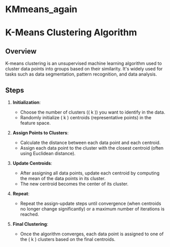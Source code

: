 # KMmeans_again
# K-Means Clustering Algorithm

## Overview

K-means clustering is an unsupervised machine learning algorithm used to cluster data points into groups based on their similarity. It's widely used for tasks such as data segmentation, pattern recognition, and data analysis.

## Steps

1. **Initialization**:
   - Choose the number of clusters (\( k \)) you want to identify in the data.
   - Randomly initialize \( k \) centroids (representative points) in the feature space.
   
2. **Assign Points to Clusters**:
   - Calculate the distance between each data point and each centroid.
   - Assign each data point to the cluster with the closest centroid (often using Euclidean distance).
   
3. **Update Centroids**:
   - After assigning all data points, update each centroid by computing the mean of the data points in its cluster.
   - The new centroid becomes the center of its cluster.
   
4. **Repeat**:
   - Repeat the assign-update steps until convergence (when centroids no longer change significantly) or a maximum number of iterations is reached.
   
5. **Final Clustering**:
   - Once the algorithm converges, each data point is assigned to one of the \( k \) clusters based on the final centroids.
